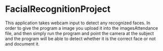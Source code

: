 # FacialRecognitionProject
This application takes webcam input to detect any recognized faces. In order to give the program a image you upload it into the imagesAttendance file, and then simply 
run the program and point the camera at the subject and the program will be able to detect whether it is the correct face or not and document it.
